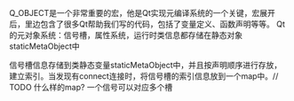
Q_OBJECT是一个非常重要的宏，他是Qt实现元编译系统的一个关键，宏展开后，里边包含了很多Qt帮助我们写的代码，包括了变量定义、函数声明等等。
Qt的元对象系统：信号槽，属性系统，运行时类信息都存储在静态对象staticMetaObject中  

信号槽信息存储到类静态变量staticMetaObject中，并且按声明顺序进行存放，建立索引。当发现有connect连接时，将信号槽的索引信息放到一个map中。// TODO 什么样的map? 一个信号可以对应多个槽
